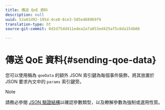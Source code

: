 ```yaml
---
title: 傳送 QoE 資料
description: null
uuid: 52a02d92-195d-4ce8-8ce3-585ed68969f9
translation-type: ht
source-git-commit: 0d2d75dd411edea2a7a853ed425af5c6da154b06

---
```



# 傳送 QoE 資料{#sending-qoe-data}

您可以使用稱為 `qoeData` 的額外 JSON 索引鍵為每個事件裝飾，將其放置於 JSON 要求內文中的 `params` 索引鍵旁。

>[!NOTE]
>
>請務必參閱 [JSON 驗證結構](/help/media-collection-api/mc-api-impl/mc-api-validate-reqs.md)以確認參數類型，以及瞭解參數為強制或選用性質。

